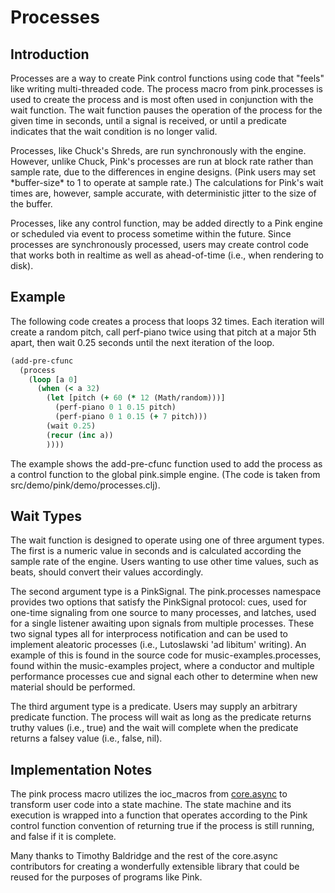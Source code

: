 # Processes 

## Introduction

Processes are a way to create Pink control functions using code that "feels" like writing multi-threaded code. The process macro from pink.processes is used to create the process and is most often used in conjunction with the wait function.  The wait function pauses the operation of the process for the given time in seconds, until a signal is received, or until a predicate indicates that the wait condition is no longer valid.  

Processes, like Chuck's Shreds, are run synchronously with the engine.  However, unlike Chuck, Pink's processes are run at block rate rather than sample rate, due to the differences in engine designs.  (Pink users may set \*buffer-size\* to 1 to operate at sample rate.) The calculations for Pink's wait times are, however, sample accurate, with deterministic jitter to the size of the buffer. 

Processes, like any control function, may be added directly to a Pink engine or scheduled via event to process sometime within the future.  Since processes are synchronously processed, users may create control code that works both in realtime as well as ahead-of-time (i.e., when rendering to disk).  

## Example

The following code creates a process that loops 32 times.  Each iteration will create a random pitch, call perf-piano twice using that pitch at a major 5th apart, then wait 0.25 seconds until the next iteration of the loop.  

```clojure 
(add-pre-cfunc
  (process
    (loop [a 0]
      (when (< a 32)
        (let [pitch (+ 60 (* 12 (Math/random)))]
          (perf-piano 0 1 0.15 pitch) 
          (perf-piano 0 1 0.15 (+ 7 pitch))) 
        (wait 0.25)
        (recur (inc a))
        ))))
```

The example shows the add-pre-cfunc function used to add the process as a control function to the global pink.simple engine.  (The code is taken from src/demo/pink/demo/processes.clj).  

## Wait Types

The wait function is designed to operate using one of three argument types. The first is a numeric value in seconds and is calculated according the sample rate of the engine. Users wanting to use other time values, such as beats, should convert their values accordingly.  

The second argument type is a PinkSignal.  The pink.processes namespace provides two options that satisfy the PinkSignal protocol: cues, used for one-time signaling from one source to many processes, and latches, used for a single listener awaiting upon signals from multiple processes. These two signal types all for interprocess notification and can be used to implement aleatoric processes (i.e., Lutoslawski 'ad libitum' writing).  An example of this is found in the source code for music-examples.processes, found within the music-examples project, where a conductor and multiple performance processes cue and signal each other to determine when new material should be performed. 

The third argument type is a predicate.  Users may supply an arbitrary predicate function.  The process will wait as long as the predicate returns truthy values (i.e., true) and the wait will complete when the predicate returns a falsey value (i.e., false, nil).  


## Implementation Notes

The pink process macro utilizes the ioc\_macros from [core.async](https://github.com/clojure/core.async/) to transform user code into a state machine. The state machine and its execution is wrapped into a function that operates according to the Pink control function convention of returning true if the process is still running, and false if it is complete. 

Many thanks to Timothy Baldridge and the rest of the core.async contributors for creating a wonderfully extensible library that could be reused for the purposes of programs like Pink.  
